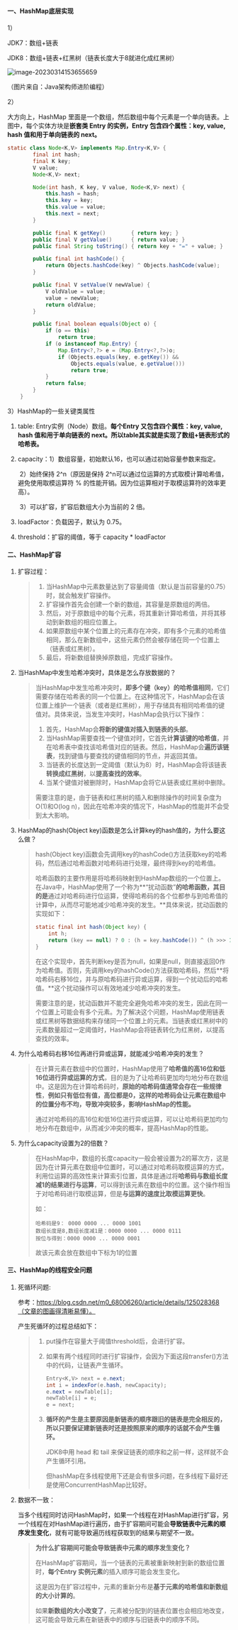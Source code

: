#### 一、HashMap底层实现

1）

JDK7：数组+链表

JDK8：数组+链表+红黑树（链表长度大于8就进化成红黑树）

![image-20230314153655659](https://springboot-vue-blog.oss-cn-hangzhou.aliyuncs.com/img-for-typora/image-20230314153655659.png)

（图片来自：Java架构师进阶编程）

2）

大方向上，HashMap 里面是一个数组，然后数组中每个元素是一个单向链表。上图中，每个实体方块是**嵌套类 Entry 的实例，Entry 包含四个属性：key, value, hash 值和用于单向链表的 next。**

~~~java
static class Node<K,V> implements Map.Entry<K,V> {
        final int hash;
        final K key;
        V value;
        Node<K,V> next;

        Node(int hash, K key, V value, Node<K,V> next) {
            this.hash = hash;
            this.key = key;
            this.value = value;
            this.next = next;
        }

        public final K getKey()        { return key; }
        public final V getValue()      { return value; }
        public final String toString() { return key + "=" + value; }

        public final int hashCode() {
            return Objects.hashCode(key) ^ Objects.hashCode(value);
        }

        public final V setValue(V newValue) {
            V oldValue = value;
            value = newValue;
            return oldValue;
        }

        public final boolean equals(Object o) {
            if (o == this)
                return true;
            if (o instanceof Map.Entry) {
                Map.Entry<?,?> e = (Map.Entry<?,?>)o;
                if (Objects.equals(key, e.getKey()) &&
                    Objects.equals(value, e.getValue()))
                    return true;
            }
            return false;
        }
    }
~~~

3）HashMap的一些关键类属性

1. table: Entry实例（Node）数组。**每个Entry 又包含四个属性：key, value, hash 值和用于单向链表的 next。所以table其实就是实现了数组+链表形式的哈希表。**

2. capacity：1）数组容量，初始默认16，也可以通过初始容量参数来指定。

   ​				  2）始终保持 2^n（原因是保持 2^n可以通过位运算的方式取模计算哈希值，避免使用取模运算符 % 的性能开销。因为位运算相对于取模运算符的效率更高）。

   ​				  3）可以扩容，扩容后数组大小为当前的 2 倍。

3. loadFactor：负载因子，默认为 0.75。

4. threshold：扩容的阈值，等于 capacity * loadFactor

#### 二、HashMap扩容

1. 扩容过程：

   > 1. 当HashMap中元素数量达到了容量阈值（默认是当前容量的0.75）时，就会触发扩容操作。
   > 2. 扩容操作首先会创建一个新的数组，其容量是原数组的两倍。
   > 3. 然后，对于原数组中的每个元素，将其重新计算哈希值，并将其移动到新数组的相应位置上。
   > 4. 如果原数组中某个位置上的元素存在冲突，即有多个元素的哈希值相同，那么在新数组中，这些元素仍然会被存储在同一个位置上（链表或红黑树）。
   > 5. 最后，将新数组替换掉原数组，完成扩容操作。

2. 当HashMap中发生哈希冲突时，具体是怎么存放数据的？

   > 当HashMap中发生哈希冲突时，**即多个键（key）的哈希值相同**，它们需要存储在哈希表的同一个位置上。在这种情况下，HashMap会在该位置上维护一个链表（或者是红黑树），用于存储具有相同哈希值的键值对。具体来说，当发生冲突时，HashMap会执行以下操作：
   >
   > 1. 首先，HashMap会**将新的键值对插入到链表的头部**。
   > 2. 当HashMap需要查找一个键值对时，它首先**计算该键的哈希值**，并在哈希表中查找该哈希值对应的链表。然后，HashMap会**遍历该链表**，找到键值与要查找的键值相同的节点，并返回其值。
   > 3. 当链表的长度达到一定阈值（默认为8）时，HashMap会将该链表**转换成红黑树**，以**提高查找的效率**。
   > 4. 当某个键值对被删除时，HashMap会将它从链表或红黑树中删除。
   >
   > 需要注意的是，由于链表和红黑树的插入和删除操作的时间复杂度为O(1)和O(log n)，因此在哈希冲突的情况下，HashMap的性能并不会受到太大影响。

3. HashMap的hash(Object key)函数是怎么计算key的hash值的，为什么要这么做？

   > hash(Object key)函数会先调用key的hashCode()方法获取key的哈希码，然后通过哈希函数对哈希码进行处理，最终得到key的哈希值。
   >
   > 哈希函数的主要作用是将哈希码映射到HashMap数组的一个位置上。在Java中，HashMap使用了一个称为**“扰动函数”**的哈希函数，其目的是**通过对哈希码进行位运算，使得哈希码的各个位都参与到哈希值的计算中，从而尽可能地减少哈希冲突的发生。**具体来说，扰动函数的实现如下：
   >
   > ~~~java
   > static final int hash(Object key) {
   >     int h;
   >     return (key == null) ? 0 : (h = key.hashCode()) ^ (h >>> 16);
   > }
   > ~~~
   >
   > 在这个实现中，首先判断key是否为null，如果是null，则直接返回0作为哈希值。否则，先调用key的hashCode()方法获取哈希码，然后**将哈希码右移16位，并与原哈希码进行异或运算，得到一个扰动后的哈希值。**这个扰动操作可以有效地减少哈希冲突的发生。
   >
   > 需要注意的是，扰动函数并不能完全避免哈希冲突的发生，因此在同一个位置上可能会有多个元素。为了解决这个问题，HashMap使用链表或红黑树等数据结构来存储同一个位置上的元素。当链表或红黑树中的元素数量超过一定阈值时，HashMap会将链表转化为红黑树，以提高查找的效率。

4. 为什么哈希码右移16位再进行异或运算，就能减少哈希冲突的发生？

   > 在计算元素在数组中的位置时，HashMap使用了**哈希值的高16位和低16位进行异或运算的方式**，目的是为了让哈希码更加均匀地分布在数组中。这是因为在计算哈希码时，**原始的哈希码值通常会存在一些规律性**，**例如只有低位有值，高位都是0，这样的哈希码会让元素在数组中的位置分布不均，导致冲突较多，影响HashMap的性能。**
   >
   > 通过对哈希码的高16位和低16位进行异或运算，可以让哈希码更加均匀地分布在数组中，从而减少冲突的概率，提高HashMap的性能。

5. 为什么capacity设置为2的倍数？

   > 在HashMap中，数组的长度capacity一般会被设置为2的幂次方，这是因为在计算元素在数组中位置时，可以通过对哈希码取模运算的方式，利用位运算的高效性来计算索引位置，具体是通过将**哈希码与数组长度减1的结果进行与运算**，可以得到该元素在数组中的位置。这个操作相当于对哈希码进行取模运算，但是**与运算的速度比取模运算更快**。
   >
   > 如：
   >
   > ~~~
   > 哈希码是9： 0000 0000 ... 0000 1001
   > 数组长度是8,数组长度减1是：0000 0000 ... 0000 0111
   > 按位与得到：0000 0000 ... 0000 0001
   > ~~~
   >
   > 故该元素会放在数组中下标为1的位置

#### 三、HashMap的线程安全问题

1. 死循环问题:

   参考：https://blog.csdn.net/m0_68006260/article/details/125028368（文章的图画得清晰易懂）。

   产生死循环的过程总结如下：

   > 1. put操作在容量大于阈值threshold后，会进行扩容。
   >
   > 2. 如果有两个线程同时进行扩容操作，会因为下面这段*t*ransfer()方法中的代码，让链表产生循环。
   >
   >    ~~~java
   >    Entry<K,V> next = e.next;
   >    int i = indexFor(e.hash, newCapacity);
   >    e.next = newTable[i];
   >    newTable[i] = e;
   >    e = next;
   >    ~~~
   >
   > 3. **循环的产生是主要原因是新链表的顺序跟旧的链表是完全相反的，所以只要保证建新链表时还是按照原来的顺序的话就不会产生循环。**
   >
   >    JDK8中用 head 和 tail 来保证链表的顺序和之前一样，这样就不会产生循环引用。
   >
   >    但hashMap在多线程使用下还是会有很多问题，在多线程下最好还是使用ConcurrentHashMap比较好。

2. 数据不一致：

   当多个线程同时访问HashMap时，如果一个线程在对HashMap进行扩容，另一个线程在对HashMap进行遍历，由于扩容期间可能会**导致链表中元素的顺序发生变化**，就有可能导致遍历线程获取到的结果与期望不一致。

   > **为什么扩容期间可能会导致链表中元素的顺序发生变化？**
   >
   > 在HashMap扩容期间，当一个链表的元素被重新映射到新的数组位置时，**每个Entry 实例元素**的插入顺序可能会发生变化。
   >
   > 这是因为在扩容过程中，元素的重新分布是**基于元素的哈希值和新数组的大小计算的**。
   >
   > 如果**新数组的大小改变了**，元素被分配到的链表位置也会相应地改变，这可能会导致元素在新链表中的顺序与旧链表中的顺序不同。

   

